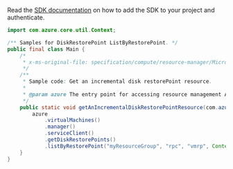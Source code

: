 Read the [SDK documentation](https://github.com/Azure/azure-sdk-for-java/blob/azure-resourcemanager_2.15.0/sdk/resourcemanager/azure-resourcemanager/README.md) on how to add the SDK to your project and authenticate.

```java
import com.azure.core.util.Context;

/** Samples for DiskRestorePoint ListByRestorePoint. */
public final class Main {
    /*
     * x-ms-original-file: specification/compute/resource-manager/Microsoft.Compute/stable/2021-12-01/examples/ListDiskRestorePointsInVmRestorePoint.json
     */
    /**
     * Sample code: Get an incremental disk restorePoint resource.
     *
     * @param azure The entry point for accessing resource management APIs in Azure.
     */
    public static void getAnIncrementalDiskRestorePointResource(com.azure.resourcemanager.AzureResourceManager azure) {
        azure
            .virtualMachines()
            .manager()
            .serviceClient()
            .getDiskRestorePoints()
            .listByRestorePoint("myResourceGroup", "rpc", "vmrp", Context.NONE);
    }
}
```
